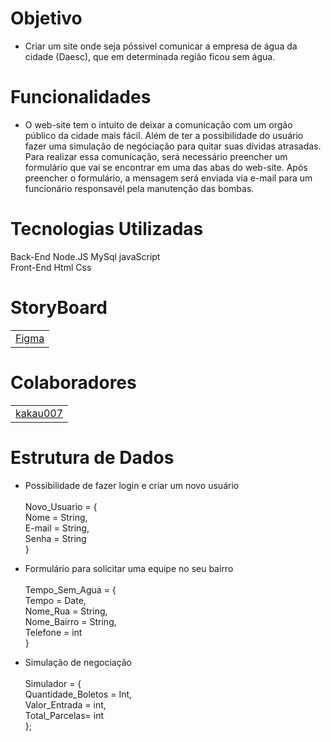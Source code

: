 # Objetivo
* Criar um site onde seja póssivel comunicar a empresa de água da cidade (Daesc), que em determinada região ficou sem água.

# Funcionalidades 
* O web-site tem o intuito de deixar a comunicação com um orgão público da cidade mais fácil. Além de ter a possibilidade do usuário fazer uma simulação de negóciação para quitar suas dívidas atrasadas. Para realizar essa comunicação, será necessário preencher um formulário que vai se encontrar em uma das abas do web-site. Após preencher o formulário, a mensagem será enviada via e-mail para um funcionário responsavél pela manutenção das bombas.

# Tecnologias Utilizadas

 
   <th> Back-End </th>
  <td> Node.JS </td>
  <td> MySql </td>
  <td> javaScript </td>
<br/>
  <th> Front-End </th>
 <td>Html</td>
 <td>Css</td>
 


# StoryBoard
<table> <td><a href = "https://www.figma.com/file/Aeboe8zfAXq3nheiBtrRKn/StoryBoard%2F%2FKau%C3%A3?node-id=0%3A1" > Figma </a> </td> </table>

# Colaboradores
 <table> <td><a href = "https://github.com/Kakau007" > kakau007 </a></td></table>
 
 # Estrutura de Dados
 
 * Possibilidade de fazer login e criar um novo usuário <br/> <br/>
      Novo_Usuario = {<br/>
     Nome = String,<br/>
     E-mail = String,<br/>
     Senha = String<br/>
  }<br/>
  
  * Formulário para solicitar uma equipe no seu bairro <br/>  <br/>
      Tempo_Sem_Agua = { <br/>
    Tempo = Date,<br/>
    Nome_Rua = String,<br/>
    Nome_Bairro = String,<br/>
    Telefone = int<br/>
  }<br/>
  
 * Simulação de negociação <br/> <br/>
      Simulador = {<br/>
   Quantidade_Boletos = Int,<br/>
   Valor_Entrada = int,<br/>
   Total_Parcelas= int<br/>
  };
